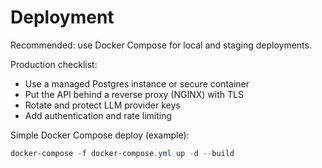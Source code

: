 # Deployment

Recommended: use Docker Compose for local and staging deployments.

Production checklist:

- Use a managed Postgres instance or secure container
- Put the API behind a reverse proxy (NGINX) with TLS
- Rotate and protect LLM provider keys
- Add authentication and rate limiting

Simple Docker Compose deploy (example):

```powershell
docker-compose -f docker-compose.yml up -d --build
```
